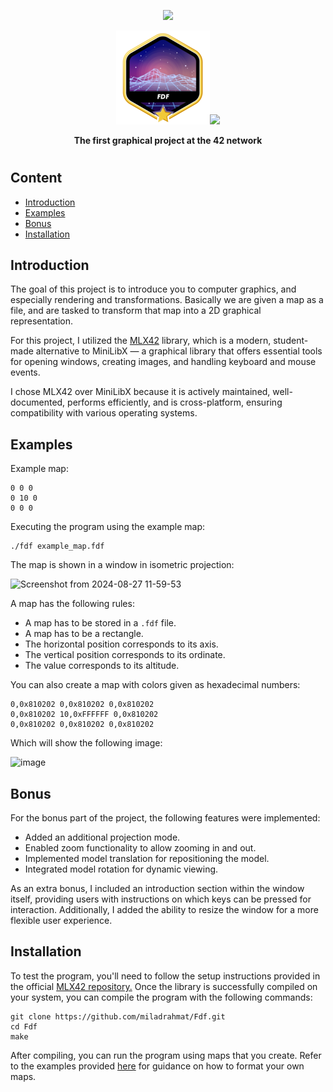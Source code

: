 <p align="center">
<img src="https://github.com/user-attachments/assets/3966bdaf-3b1c-48f7-877c-ab8a11b492c8">
</p>
<p align="center">
<img src="https://github.com/miladrahmat/42-badges/blob/master/badges/fdfm.png"><img width="144" src="https://github.com/user-attachments/assets/4e035140-2413-4531-9f91-1bc869bdf4ef">
</p>
<p align="center">
<b>The first graphical project at the 42 network</b>
  
#
## Content
- [Introduction](#introduction)
- [Examples](#examples)
- [Bonus](#bonus)
- [Installation](#installation)

## Introduction

The goal of this project is to introduce you to computer graphics, and especially rendering and transformations. Basically we are given a map as a file, and are tasked to transform that map into a 2D graphical representation.

For this project, I utilized the [MLX42](https://github.com/codam-coding-college/MLX42) library, which is a modern, student-made alternative to MiniLibX — a graphical library that offers essential tools for opening windows, creating images, and handling keyboard and mouse events.

I chose MLX42 over MiniLibX because it is actively maintained, well-documented, performs efficiently, and is cross-platform, ensuring compatibility with various operating systems.

## Examples

Example map:

```
0 0 0
0 10 0
0 0 0
```
Executing the program using the example map:
```
./fdf example_map.fdf
```

The map is shown in a window in isometric projection:

![Screenshot from 2024-08-27 11-59-53](https://github.com/user-attachments/assets/5d5414f4-1c60-4723-b1e2-b3f68b6b5c5f)

A map has the following rules:
- A map has to be stored in a `.fdf` file.
- A map has to be a rectangle.
- The horizontal position corresponds to its axis.
- The vertical position corresponds to its ordinate.
- The value corresponds to its altitude.

You can also create a map with colors given as hexadecimal numbers:

```
0,0x810202 0,0x810202 0,0x810202
0,0x810202 10,0xFFFFFF 0,0x810202
0,0x810202 0,0x810202 0,0x810202
```

Which will show the following image:

![image](https://github.com/user-attachments/assets/3d325b37-0850-4ad9-8f58-3633e42c5aee)

## Bonus

For the bonus part of the project, the following features were implemented:
- Added an additional projection mode.
- Enabled zoom functionality to allow zooming in and out.
- Implemented model translation for repositioning the model.
- Integrated model rotation for dynamic viewing.

As an extra bonus, I included an introduction section within the window itself, providing users with instructions on which keys can be pressed for interaction. Additionally, I added the ability to resize the window for a more flexible user experience.

## Installation

To test the program, you'll need to follow the setup instructions provided in the official [MLX42 repository.](https://github.com/codam-coding-college/MLX42?tab=readme-ov-file#general-compilation) Once the library is successfully compiled on your system, you can compile the program with the following commands:
```
git clone https://github.com/miladrahmat/Fdf.git
cd Fdf
make
```

After compiling, you can run the program using maps that you create. Refer to the examples provided [here](#examples) for guidance on how to format your own maps.
